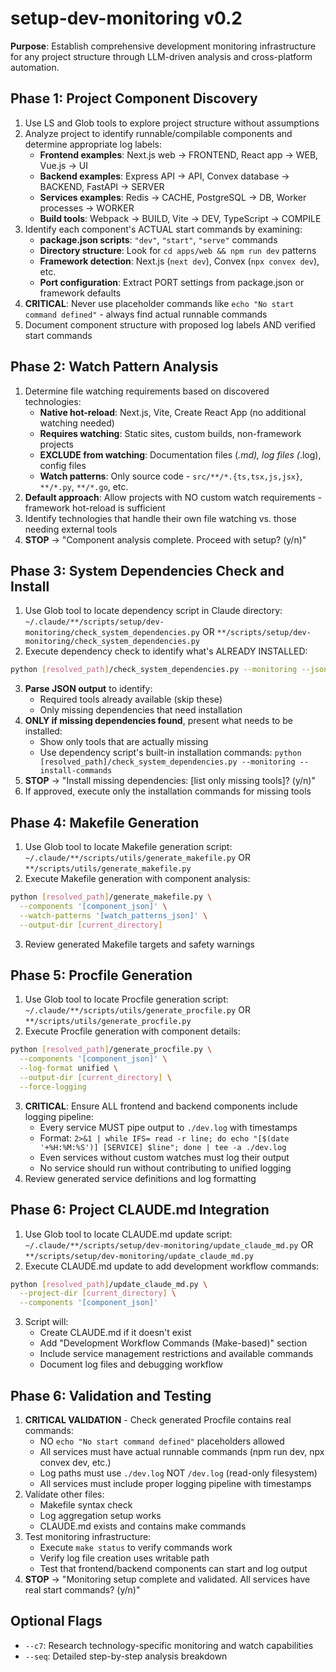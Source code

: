 # setup-dev-monitoring v0.2

**Purpose**: Establish comprehensive development monitoring infrastructure for any project structure through LLM-driven analysis and cross-platform automation.

## Phase 1: Project Component Discovery

1. Use LS and Glob tools to explore project structure without assumptions
2. Analyze project to identify runnable/compilable components and determine appropriate log labels:
   - **Frontend examples**: Next.js web → FRONTEND, React app → WEB, Vue.js → UI
   - **Backend examples**: Express API → API, Convex database → BACKEND, FastAPI → SERVER
   - **Services examples**: Redis → CACHE, PostgreSQL → DB, Worker processes → WORKER
   - **Build tools**: Webpack → BUILD, Vite → DEV, TypeScript → COMPILE
3. Identify each component's ACTUAL start commands by examining:
   - **package.json scripts**: `"dev"`, `"start"`, `"serve"` commands
   - **Directory structure**: Look for `cd apps/web && npm run dev` patterns
   - **Framework detection**: Next.js (`next dev`), Convex (`npx convex dev`), etc.
   - **Port configuration**: Extract PORT settings from package.json or framework defaults
4. **CRITICAL**: Never use placeholder commands like `echo "No start command defined"` - always find actual runnable commands
5. Document component structure with proposed log labels AND verified start commands

## Phase 2: Watch Pattern Analysis

1. Determine file watching requirements based on discovered technologies:
   - **Native hot-reload**: Next.js, Vite, Create React App (no additional watching needed)
   - **Requires watching**: Static sites, custom builds, non-framework projects
   - **EXCLUDE from watching**: Documentation files (*.md), log files (*.log), config files
   - **Watch patterns**: Only source code - `src/**/*.{ts,tsx,js,jsx}`, `**/*.py`, `**/*.go`, etc.
2. **Default approach**: Allow projects with NO custom watch requirements - framework hot-reload is sufficient
3. Identify technologies that handle their own file watching vs. those needing external tools
3. **STOP** → "Component analysis complete. Proceed with setup? (y/n)"

## Phase 3: System Dependencies Check and Install

1. Use Glob tool to locate dependency script in Claude directory: `~/.claude/**/scripts/setup/dev-monitoring/check_system_dependencies.py` OR `**/scripts/setup/dev-monitoring/check_system_dependencies.py`
2. Execute dependency check to identify what's ALREADY INSTALLED:

```bash
python [resolved_path]/check_system_dependencies.py --monitoring --json
```

3. **Parse JSON output** to identify:
   - Required tools already available (skip these)
   - Only missing dependencies that need installation
4. **ONLY if missing dependencies found**, present what needs to be installed:
   - Show only tools that are actually missing
   - Use dependency script's built-in installation commands: `python [resolved_path]/check_system_dependencies.py --monitoring --install-commands`
5. **STOP** → "Install missing dependencies: [list only missing tools]? (y/n)"
6. If approved, execute only the installation commands for missing tools

## Phase 4: Makefile Generation

1. Use Glob tool to locate Makefile generation script: `~/.claude/**/scripts/utils/generate_makefile.py` OR `**/scripts/utils/generate_makefile.py`
2. Execute Makefile generation with component analysis:

```bash
python [resolved_path]/generate_makefile.py \
  --components '[component_json]' \
  --watch-patterns '[watch_patterns_json]' \
  --output-dir [current_directory]
```

3. Review generated Makefile targets and safety warnings

## Phase 5: Procfile Generation

1. Use Glob tool to locate Procfile generation script: `~/.claude/**/scripts/utils/generate_procfile.py` OR `**/scripts/utils/generate_procfile.py`
2. Execute Procfile generation with component details:

```bash
python [resolved_path]/generate_procfile.py \
  --components '[component_json]' \
  --log-format unified \
  --output-dir [current_directory] \
  --force-logging
```

3. **CRITICAL**: Ensure ALL frontend and backend components include logging pipeline:
   - Every service MUST pipe output to `./dev.log` with timestamps
   - Format: `2>&1 | while IFS= read -r line; do echo "[$(date '+%H:%M:%S')] [SERVICE] $line"; done | tee -a ./dev.log`
   - Even services without custom watches must log their output
   - No service should run without contributing to unified logging
4. Review generated service definitions and log formatting

## Phase 6: Project CLAUDE.md Integration

1. Use Glob tool to locate CLAUDE.md update script: `~/.claude/**/scripts/setup/dev-monitoring/update_claude_md.py` OR `**/scripts/setup/dev-monitoring/update_claude_md.py`
2. Execute CLAUDE.md update to add development workflow commands:

```bash
python [resolved_path]/update_claude_md.py \
  --project-dir [current_directory] \
  --components '[component_json]'
```

3. Script will:
   - Create CLAUDE.md if it doesn't exist
   - Add "Development Workflow Commands (Make-based)" section
   - Include service management restrictions and available commands
   - Document log files and debugging workflow

## Phase 6: Validation and Testing

1. **CRITICAL VALIDATION** - Check generated Procfile contains real commands:
   - NO `echo "No start command defined"` placeholders allowed
   - All services must have actual runnable commands (npm run dev, npx convex dev, etc.)
   - Log paths must use `./dev.log` NOT `/dev.log` (read-only filesystem)
   - All services must include proper logging pipeline with timestamps
2. Validate other files:
   - Makefile syntax check
   - Log aggregation setup works
   - CLAUDE.md exists and contains make commands
3. Test monitoring infrastructure:
   - Execute `make status` to verify commands work
   - Verify log file creation uses writable path
   - Test that frontend/backend components can start and log output
4. **STOP** → "Monitoring setup complete and validated. All services have real start commands? (y/n)"

## Optional Flags

- `--c7`: Research technology-specific monitoring and watch capabilities
- `--seq`: Detailed step-by-step analysis breakdown
